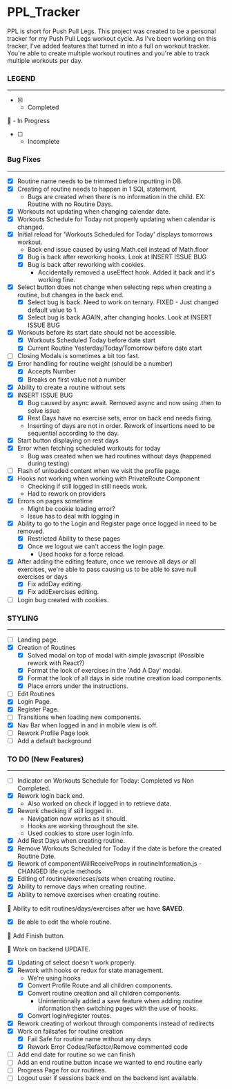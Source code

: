 # PPL_Tracker

PPL is short for Push Pull Legs. This project was created to be a personal tracker for my Push Pull Legs workout cycle. As I've been working on this tracker, I've added features that turned in into a full on workout tracker. You're able to create multiple workout routines and you're able to track multiple workouts per day.

### LEGEND

***

- [x] - Completed

:small_orange_diamond: - In Progress

- [ ] - Incomplete

### Bug Fixes

***

- [x] Routine name needs to be trimmed before inputting in DB.
- [x] Creating of routine needs to happen in 1 SQL statement.
  - Bugs are created when there is no information in the child. EX: Routine with no Routine Days.
- [x] Workouts not updating when changing calendar date.
- [x] Workouts Schedule for Today not properly updating when calendar is changed.
- [x] Initial reload for 'Workouts Scheduled for Today' displays tomorrows workout.
  - Back end issue caused by using Math.ceil instead of Math.floor
  - [x] Bug is back after reworking hooks. Look at INSERT ISSUE BUG
  - [x] Bug is back after reworking with cookies.
    - Accidentally removed a useEffect hook. Added it back and it's working fine.
- [x] Select button does not change when selecting reps when creating a routine, but changes in the back end.
  - [x] Select bug is back. Need to work on ternary. FIXED - Just changed default value to 1.
  - [x] Select bug is back AGAIN, after changing hooks. Look at INSERT ISSUE BUG
- [x] Workouts before its start date should not be accessible.
  - [x] Workouts Scheduled Today before date start
  - [x] Current Routine Yesterday/Today/Tomorrow before date start
- [ ] Closing Modals is sometimes a bit too fast.
- [x] Error handling for routine weight (should be a number)
  - [x] Accepts Number
  - [x] Breaks on first value not a number
- [x] Ability to create a routine without sets
- [x] INSERT ISSUE BUG
  - [x] Bug caused by async await. Removed async and now using .then to solve issue
  - [x] Rest Days have no exercise sets, error on back end needs fixing.
  - Inserting of days are not in order. Rework of insertions need to be sequential according to the day.
- [x] Start button displaying on rest days
- [x] Error when fetching scheduled workouts for today
  - Bug was created when we had routines without days (happened during testing)
- [ ] Flash of unloaded content when we visit the profile page.
- [x] Hooks not working when working with PrivateRoute Component
  - Checking if still logged in still needs work.
  - Had to rework on providers
- [x] Errors on pages sometime
  - Might be cookie loading error?
  - Issue has to deal with logging in
- [x] Ability to go to the Login and Register page once logged in need to be removed.
  - [x] Restricted Ability to these pages
  - [x] Once we logout we can't access the login page.
    - Used hooks for a force reload.
- [x] After adding the editing feature, once we remove all days or all exercises, we're able to pass causing us to be able to save null exercises or days
  - [x] Fix addDay editing.
  - [x] Fix addExercises editing.
- [ ] Login bug created with cookies.

### STYLING

***

- [ ] Landing page.
- [x] Creation of Routines
  - [x] Solved modal on top of modal with simple javascript (Possible rework with React?)
  - [x] Format the look of exercises in the 'Add A Day' modal.
  - [x] Format the look of all days in side routine creation load components.
  - [x] Place errors under the instructions.
- [ ] Edit Routines
- [x] Login Page.
- [x] Register Page.
- [ ] Transitions when loading new components.
- [x] Nav Bar when logged in and in mobile view is off.
- [ ] Rework Profile Page look
- [ ] Add a default background

### TO DO (New Features)

***

- [ ] Indicator on Workouts Schedule for Today: Completed vs Non Completed.
- [x] Rework login back end.
  - Also worked on check if logged in to retrieve data.
- [x] Rework checking if still logged in.
  - Navigation now works as it should.
  - Hooks are working throughout the site.
  - Used cookies to store user login info.
- [x] Add Rest Days when creating routine.
- [x] Remove Workouts Scheduled for Today if the date is before the created Routine Date.
- [x] Rework of componentWillReceiveProps in routineInformation.js - CHANGED life cycle methods
- [x] Editing of routine/exericses/sets when creating routine.
- [x] Ability to remove days when creating routine.
- [x] Ability to remove exercises when creating routine.

:small_orange_diamond:  Ability to edit routines/days/exercises after we have **SAVED**.
  - [x] Be able to edit the whole routine.

  :small_orange_diamond: Add Finish button.

  :small_orange_diamond: Work on backend UPDATE.
  - [x] Updating of select doesn't work properly.
- [x] Rework with hooks or redux for state management.
  - We're using hooks
  - [x] Convert Profile Route and all children components.
  - [x] Convert routine creation and all children components.
    - Unintentionally added a save feature when adding routine information then switching pages with the use of hooks.
  - [x] Convert login/register routes.
- [x] Rework creating of workout through components instead of redirects
- [x] Work on failsafes for routine creation
  - [x] Fail Safe for routine name without any days
  - [x] Rework Error Codes/Refactor/Remove commented code
- [ ] Add end date for routine so we can finish
- [ ] Add an end routine button incase we wanted to end routine early
- [ ] Progress Page for our routines.
- [ ] Logout user if sessions back end on the backend isnt available.